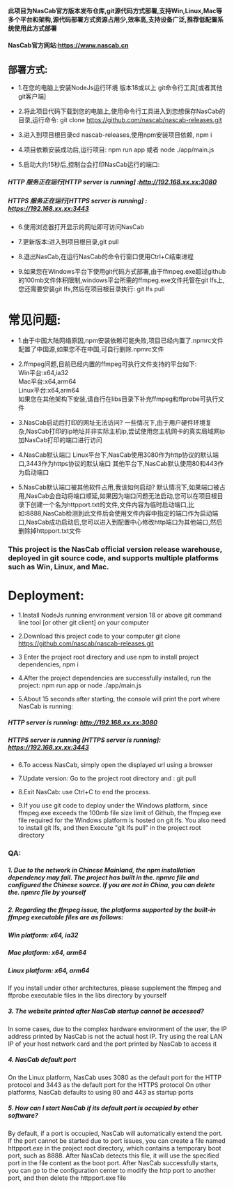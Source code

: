 #### 此项目为NasCab官方版本发布仓库,git源代码方式部署,支持Win,Linux,Mac等多个平台和架构,源代码部署方式资源占用少,效率高,支持设备广泛,推荐低配置系统使用此方式部署
#### NasCab官方网站:https://www.nascab.cn
## 部署方式:
- 1.在您的电脑上安装NodeJs运行环境 版本18或以上 git命令行工具[或者其他git客户端]  

- 2.将此项目代码下载到您的电脑上,使用命令行工具进入到您想保存NasCab的目录,运行命令: git clone https://github.com/nascab/nascab-releases.git  

- 3.进入到项目根目录cd nascab-releases,使用npm安装项目依赖, npm i  

- 4.项目依赖安装成功后,运行项目: npm run app 或者 node ./app/main.js   

- 5.启动大约15秒后,控制台会打印NasCab运行的端口:  
##### HTTP 服务正在运行[HTTP server is running] :http://192.168.xx.xx:3080  
##### HTTPS 服务正在运行[HTTPS server is running] : https://192.168.xx.xx:3443   

- 6.使用浏览器打开显示的网址即可访问NasCab  

- 7.更新版本:进入到项目根目录,git pull  
 
- 8.退出NasCab,在运行NasCab的命令行窗口使用Ctrl+C结束进程  

- 9.如果您在Windows平台下使用git代码方式部署,由于ffmpeg.exe超过github的100mb文件体积限制,windows平台所需的ffmpeg.exe文件托管在git lfs上,您还需要安装git lfs,然后在项目根目录执行: git lfs pull


# 常见问题:  

- 1.由于中国大陆网络原因,npm安装依赖可能失败,项目已经内置了.npmrc文件配置了中国源,如果您不在中国,可自行删除.npmrc文件   
  
- 2.ffmpeg问题,目前已经内置的ffmpeg可执行文件支持的平台如下:  
Win平台:x64,ia32  
Mac平台:x64,arm64  
Linux平台:x64,arm64  
如果您在其他架构下安装,请自行在libs目录下补充ffmpeg和ffprobe可执行文件  

- 3.NasCab启动后打印的网址无法访问?
一些情况下,由于用户硬件环境复杂,NasCab打印的ip地址并非实际主机ip,尝试使用您主机网卡的真实局域网ip加NasCab打印的端口进行访问

- 4.NasCab默认端口
Linux平台下,NasCab使用3080作为http协议的默认端口,3443作为https协议的默认端口
其他平台下,NasCab默认使用80和443作为启动端口

- 5.NasCab默认端口被其他软件占用,我该如何启动?
默认情况下,如果端口被占用,NasCab会自动将端口顺延,如果因为端口问题无法启动,您可以在项目根目录下创建一个名为httpport.txt的文件,文件内容为临时启动端口,比如:8888,NasCab检测到此文件后会使用文件内容中指定的端口作为启动端口,NasCab成功启动后,您可以进入到配置中心修改http端口为其他端口,然后删除掉httpport.txt文件



### This project is the NasCab official version release warehouse, deployed in git source code, and supports multiple platforms such as Win, Linux, and Mac.  
# Deployment:  

- 1.Install NodeJs running environment version 18 or above git command line tool [or other git client] on your computer  

- 2.Download this project code to your computer git clone https://github.com/nascab/nascab-releases.git  

- 3 Enter the project root directory and use npm to install project dependencies, npm i  

- 4.After the project dependencies are successfully installed, run the project: npm run app or node ./app/main.js  

- 5.About 15 seconds after starting, the console will print the port where NasCab is running:  
##### HTTP server is running: http://192.168.xx.xx:3080  
##### HTTPS server is running [HTTPS server is running]: https://192.168.xx.xx:3443  

- 6.To access NasCab, simply open the displayed url using a browser

- 7.Update version: Go to the project root directory and : git pull

- 8.Exit NasCab: use Ctrl+C to end the process.

- 9.If you use git code to deploy under the Windows platform, since ffmpeg.exe exceeds the 100mb file size limit of Github, the ffmpeg.exe file required for the Windows platform is hosted on git lfs. You also need to install git lfs, and then Execute "git lfs pull" in the project root directory

### QA:
##### 1. Due to the network in Chinese Mainland, the npm installation dependency may fail. The project has built in the. npmrc file and configured the Chinese source. If you are not in China, you can delete the. npmrc file by yourself

##### 2. Regarding the ffmpeg issue, the platforms supported by the built-in ffmpeg executable files are as follows:
##### Win platform: x64, ia32
##### Mac platform: x64, arm64
##### Linux platform: x64, arm64
If you install under other architectures, please supplement the ffmpeg and ffprobe executable files in the libs directory by yourself

##### 3. The website printed after NasCab startup cannot be accessed?
In some cases, due to the complex hardware environment of the user, the IP address printed by NasCab is not the actual host IP. Try using the real LAN IP of your host network card and the port printed by NasCab to access it

##### 4. NasCab default port
On the Linux platform, NasCab uses 3080 as the default port for the HTTP protocol and 3443 as the default port for the HTTPS protocol
On other platforms, NasCab defaults to using 80 and 443 as startup ports

##### 5. How can I start NasCab if its default port is occupied by other software?
By default, if a port is occupied, NasCab will automatically extend the port. If the port cannot be started due to port issues, you can create a file named httpport.exe in the project root directory, which contains a temporary boot port, such as 8888. After NasCab detects this file, it will use the specified port in the file content as the boot port. After NasCab successfully starts, you can go to the configuration center to modify the http port to another port, and then delete the httpport.exe file